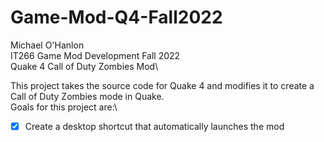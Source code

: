 # Game-Mod-Q4-Fall2022

Michael O'Hanlon\
IT266 Game Mod Development Fall 2022\
Quake 4 Call of Duty Zombies Mod\

This project takes the source code for Quake 4 and modifies it to create a Call of Duty Zombies mode in Quake.\
Goals for this project are:\
- [x] Create a desktop shortcut that automatically launches the mod
